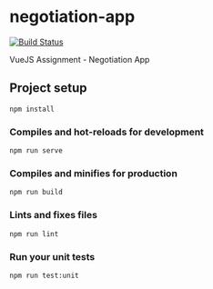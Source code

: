 # negotiation-app

[![Build Status](https://travis-ci.com/jmaczan/negotiation-app.svg?token=sgNqUBkrsYN1KidWqVXT&branch=master)](https://travis-ci.com/jmaczan/negotiation-app)

VueJS Assignment - Negotiation App

## Project setup
```
npm install
```

### Compiles and hot-reloads for development
```
npm run serve
```

### Compiles and minifies for production
```
npm run build
```

### Lints and fixes files
```
npm run lint
```

### Run your unit tests
```
npm run test:unit
```
